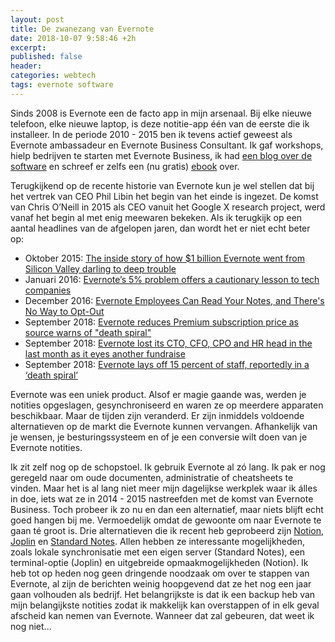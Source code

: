 ```yaml
---
layout: post
title: De zwanezang van Evernote
date: 2018-10-07 9:58:46 +2h
excerpt:
published: false
header:
categories: webtech
tags: evernote software
---
```

Sinds 2008 is Evernote een de facto app in mijn arsenaal. Bij elke nieuwe telefoon, elke nieuwe laptop, is deze notitie-app één van de eerste die ik installeer. In de periode 2010 - 2015 ben ik tevens actief geweest als Evernote ambassadeur en Evernote Business Consultant. Ik gaf workshops, hielp bedrijven te starten met Evernote Business, ik had [een blog over de software](https://allesonthouden.nl) en schreef er zelfs een (nu gratis) [ebook](https://github.com/frankmeeuwsen/Lifehacking-met-Evernote) over. 

Terugkijkend op de recente historie van Evernote kun je wel stellen dat bij het vertrek van CEO Phil Libin het begin van het einde is ingezet. De komst van Chris O’Neill in 2015 als CEO vanuit het Google X research project, werd vanaf het begin al met enig meewaren bekeken. Als ik terugkijk op een aantal headlines van de afgelopen jaren, dan wordt het er niet echt beter op:

* Oktober 2015: [The inside story of how $1 billion Evernote went from Silicon Valley darling to deep trouble](https://www.businessinsider.com/evernote-is-in-deep-trouble-2015-10?international=true&r=US&IR=T)
* Januari 2016: [Evernote’s 5% problem offers a cautionary lesson to tech companies](https://venturebeat.com/2016/01/05/evernotes-5-problem-offers-a-cautionary-lesson-to-tech-companies/)
* December 2016: [Evernote Employees Can Read Your Notes, and There's No Way to Opt-Out](https://lifehacker.com/evernote-employees-can-read-your-notes-and-theres-no-w-1790099958)
* September 2018: [Evernote reduces Premium subscription price as source warns of "death spiral"](https://www.techspot.com/amp/news/76298-evernote-reduces-premium-subscription-price-source-warns-death.html)
* September 2018: [Evernote lost its CTO, CFO, CPO and HR head in the last month as it eyes another fundraise](https://techcrunch.com/2018/09/04/evernote-lost-its-cto-cfo-cpo-and-hr-head-in-the-last-month-as-it-eyes-another-fundraise/)
* September 2018: [Evernote lays off 15 percent of staff, reportedly in a ‘death spiral’](https://mobilesyrup.com/2018/09/19/evernote-lay-off-15-percent-staff-death-spiral/)

Evernote was een uniek product. Alsof er magie gaande was, werden je notities opgeslagen, gesynchroniseerd en waren ze op meerdere apparaten beschikbaar. Maar de tijden zijn veranderd. Er zijn inmiddels voldoende alternatieven op de markt die Evernote kunnen vervangen. Afhankelijk van je wensen, je besturingssysteem en of je een conversie wilt doen van je Evernote notities. 

Ik zit zelf nog op de schopstoel. Ik gebruik Evernote al zó lang. Ik pak er nog geregeld naar om oude documenten, administratie of cheatsheets te vinden. Maar het is al lang niet meer mijn dagelijkse werkplek waar ik álles in doe, iets wat ze in 2014 - 2015 nastreefden met de komst van Evernote Business. Toch probeer ik zo nu en dan een alternatief, maar niets blijft echt goed hangen bij me. Vermoedelijk omdat de gewoonte om naar Evernote te gaan té groot is. Drie alternatieven die ik recent heb geprobeerd zijn [Notion](https://www.notion.so/), [Joplin](https://joplin.cozic.net/) en [Standard Notes](https://standardnotes.org/).
Allen hebben ze interessante mogelijkheden, zoals lokale synchronisatie met een eigen server (Standard Notes), een terminal-optie (Joplin) en uitgebreide opmaakmogelijkheden (Notion). Ik heb tot op heden nog geen dringende noodzaak om over te stappen van Evernote, al zijn de berichten weinig hoopgevend dat ze het nog een jaar gaan volhouden als bedrijf. Het belangrijkste is dat ik een backup heb van mijn belangijkste notities zodat ik makkelijk kan overstappen of in elk geval afscheid kan nemen van Evernote. Wanneer dat zal gebeuren, dat weet ik nog niet...


